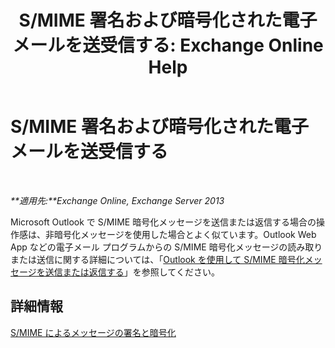 ﻿---
title: 'S/MIME 署名および暗号化された電子メールを送受信する: Exchange Online Help'
TOCTitle: S/MIME 署名および暗号化された電子メールを送受信する
ms:assetid: 1ce37ada-0a80-4b47-8611-d008979589ff
ms:mtpsurl: https://technet.microsoft.com/ja-jp/library/Dn626157(v=EXCHG.150)
ms:contentKeyID: 61212678
ms.date: 05/22/2018
mtps_version: v=EXCHG.150
ms.translationtype: HT
---

# S/MIME 署名および暗号化された電子メールを送受信する

 

_**適用先:**Exchange Online, Exchange Server 2013_

Microsoft Outlook で S/MIME 暗号化メッセージを送信または返信する場合の操作感は、非暗号化メッセージを使用した場合とよく似ています。Outlook Web App などの電子メール プログラムからの S/MIME 暗号化メッセージの読み取りまたは送信に関する詳細については、「[Outlook を使用して S/MIME 暗号化メッセージを送信または返信する](https://go.microsoft.com/fwlink/p/?linkid=392520)」を参照してください。

## 詳細情報

[S/MIME によるメッセージの署名と暗号化](s-mime-for-message-signing-and-encryption-exchange-2013-help.md)

